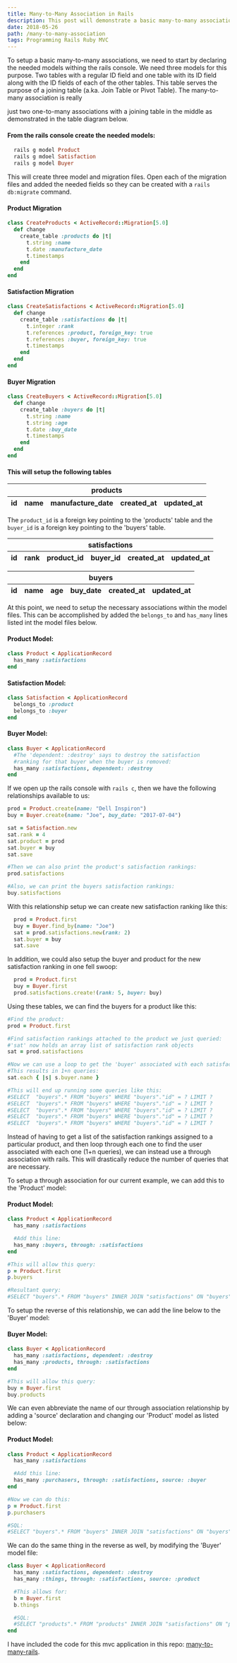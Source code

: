 ```yaml
---
title: Many-to-Many Association in Rails
description: This post will demonstrate a basic many-to-many association in rails as well as the through-association.
date: 2018-05-26
path: /many-to-many-association
tags: Programming Rails Ruby MVC
---
```


To setup a basic many-to-many associations, we need to start by declaring the needed models withing the rails console. We need three models for this purpose. Two tables with a regular ID field and one table with its ID field along with the ID fields of each of the other tables. This table serves the purpose of a joining table (a.ka. Join Table or Pivot Table). The many-to-many association is really

<!--more-->

just two one-to-many associations with a joining table in the middle as demonstrated in the table diagram below.

#### From the rails console create the needed models:
```ruby
  rails g model Product
  rails g mdoel Satisfaction
  rails g model Buyer
```

This will create three model and migration files. Open each of the migration files and added the needed fields so they can be created with a `rails db:migrate` command.

#### Product Migration
```ruby
class CreateProducts < ActiveRecord::Migration[5.0]
  def change
    create_table :products do |t|
      t.string :name
      t.date :manufacture_date
      t.timestamps
    end
  end
end
```

#### Satisfaction Migration
```ruby
class CreateSatisfactions < ActiveRecord::Migration[5.0]
  def change
    create_table :satisfactions do |t|
      t.integer :rank
      t.references :product, foreign_key: true
      t.references :buyer, foreign_key: true
      t.timestamps
    end
  end
end
```

#### Buyer Migration
```ruby
class CreateBuyers < ActiveRecord::Migration[5.0]
  def change
    create_table :buyers do |t|
      t.string :name
      t.string :age
      t.date :buy_date
      t.timestamps
    end
  end
end
```

#### This will setup the following tables

<table>
  <thead>
    <tr>
      <th colspan='5'>products</th>
    </tr>
    <tr>
      <th>id</th>
      <th>name</th>
      <th>manufacture_date</th>
      <th>created_at</th>
      <th>updated_at</th>
    </tr>
  </thead>
</table>

The `product_id` is a foreign key pointing to the 'products' table and the `buyer_id` is a foreign key pointing to the 'buyers' table.

<table>
  <thead>
    <tr>
      <th colspan='6'>satisfactions</th>
    </tr>
    <tr>
      <th>id</th>
      <th>rank</th>
      <th>product_id</th>
      <th>buyer_id</th>
      <th>created_at</th>
      <th>updated_at</th>
    </tr>
  </thead>
</table>

<table>
  <thead>
    <tr>
      <th colspan='6'>buyers</th>
    </tr>
    <tr>
      <th>id</th>
      <th>name</th>
      <th>age</th>
      <th>buy_date</th>
      <th>created_at</th>
      <th>updated_at</th>
    </tr>
  </thead>
</table>

At this point, we need to setup the necessary associations within the model files. This can be accomplished by added the `belongs_to` and `has_many` lines listed int the model files below.

#### Product Model:
```ruby
class Product < ApplicationRecord
  has_many :satisfactions
end
```

#### Satisfaction Model:
```ruby
class Satisfaction < ApplicationRecord
  belongs_to :product
  belongs_to :buyer
end
```

#### Buyer Model:
```ruby
class Buyer < ApplicationRecord
  #The 'dependent: :destroy' says to destroy the satisfaction
  #ranking for that buyer when the buyer is removed:
  has_many :satisfactions, dependent: :destroy
end
```

If we open up the rails console with `rails c`, then we have the following relationships available to us:
```ruby
prod = Product.create(name: "Dell Inspiron")
buy = Buyer.create(name: "Joe", buy_date: "2017-07-04")

sat = Satisfaction.new
sat.rank = 4
sat.product = prod
sat.buyer = buy
sat.save

#Then we can also print the product's satisfaction rankings:
prod.satisfactions

#Also, we can print the buyers satisfaction rankings:
buy.satisfactions
```

With this relationship setup we can create new satisfaction ranking like this:
```ruby
  prod = Product.first
  buy = Buyer.find_by(name: "Joe")
  sat = prod.satisfactions.new(rank: 2)
  sat.buyer = buy
  sat.save
```

In addition, we could also setup the buyer and product for the new satisfaction ranking in one fell swoop:
```ruby
  prod = Product.first
  buy = Buyer.first
  prod.satisfactions.create!(rank: 5, buyer: buy)
```

Using these tables, we can find the buyers for a product like this:

```ruby
#Find the product:
prod = Product.first

#Find satisfaction rankings attached to the product we just queried:
#'sat' now holds an array list of satisfaction rank objects
sat = prod.satisfactions

#Now we can use a loop to get the 'buyer' associated with each satisfaction like this:
#This results in 1+n queries:
sat.each { |s| s.buyer.name }

#This will end up running some queries like this:
#SELECT  "buyers".* FROM "buyers" WHERE "buyers"."id" = ? LIMIT ?
#SELECT  "buyers".* FROM "buyers" WHERE "buyers"."id" = ? LIMIT ?
#SELECT  "buyers".* FROM "buyers" WHERE "buyers"."id" = ? LIMIT ?
#SELECT  "buyers".* FROM "buyers" WHERE "buyers"."id" = ? LIMIT ?
#SELECT  "buyers".* FROM "buyers" WHERE "buyers"."id" = ? LIMIT ?
```

Instead of having to get a list of the satisfaction rankings assigned to a particular product, and then loop through each one to find the user associated with each one (1+n queries), we can instead use a through association with rails. This will drastically reduce the number of queries that are necessary.

To setup a through association for our current example, we can add this to the 'Product' model:

#### Product Model:
```ruby
class Product < ApplicationRecord
  has_many :satisfactions

  #Add this line:
  has_many :buyers, through: :satisfactions
end

#This will allow this query:
p = Product.first
p.buyers

#Resultant query:
#SELECT "buyers".* FROM "buyers" INNER JOIN "satisfactions" ON "buyers"."id" = "satisfactions"."buyer_id" WHERE "satisfactions"."product_id" = ?
```

To setup the reverse of this relationship, we can add the line below to the 'Buyer' model:

#### Buyer Model:
```ruby
class Buyer < ApplicationRecord
  has_many :satisfactions, dependent: :destroy
  has_many :products, through: :satisfactions
end

#This will allow this query:
buy = Buyer.first
buy.products
```

We can even abbreviate the name of our through association relationship by adding a 'source' declaration and changing our 'Product' model as listed below:
#### Product Model:
```ruby
class Product < ApplicationRecord
  has_many :satisfactions

  #Add this line:
  has_many :purchasers, through: :satisfactions, source: :buyer
end

#Now we can do this:
p = Product.first
p.purchasers

#SQL:
#SELECT "buyers".* FROM "buyers" INNER JOIN "satisfactions" ON "buyers"."id" = "satisfactions"."buyer_id" WHERE "satisfactions"."product_id" = ?
```

We can do the same thing in the reverse as well, by modifying the 'Buyer' model file:
```ruby
class Buyer < ApplicationRecord
  has_many :satisfactions, dependent: :destroy
  has_many :things, through: :satisfactions, source: :product

  #This allows for:
  b = Buyer.first
  b.things

  #SQL:
  #SELECT "products".* FROM "products" INNER JOIN "satisfactions" ON "products"."id" = "satisfactions"."product_id" WHERE "satisfactions"."buyer_id" = ?
end
```

<p>I have included the code for this mvc application in this repo:
  <a href='https://github.com/joshayoung/many-to-many-rails'>many-to-many-rails</a>.
</p>